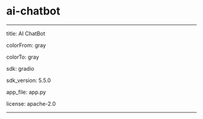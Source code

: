 # ai-chatbot

---
title: AI ChatBot

colorFrom: gray

colorTo: gray

sdk: gradio

sdk_version: 5.5.0

app_file: app.py

license: apache-2.0

---
